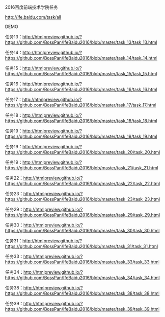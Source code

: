 2016百度前端技术学院任务

http://ife.baidu.com/task/all

DEMO

任务13：http://htmlpreview.github.io/?https://github.com/BossPan/IfeBaidu2016/blob/master/task_13/task_13.html

任务14：http://htmlpreview.github.io/?https://github.com/BossPan/IfeBaidu2016/blob/master/task_14/task_14.html

任务15：http://htmlpreview.github.io/?https://github.com/BossPan/IfeBaidu2016/blob/master/task_15/task_15.html

任务16：http://htmlpreview.github.io/?https://github.com/BossPan/IfeBaidu2016/blob/master/task_16/task_16.html

任务17：http://htmlpreview.github.io/?https://github.com/BossPan/IfeBaidu2016/blob/master/task_17/task_17.html

任务18：http://htmlpreview.github.io/?https://github.com/BossPan/IfeBaidu2016/blob/master/task_18/task_18.html

任务19：http://htmlpreview.github.io/?https://github.com/BossPan/IfeBaidu2016/blob/master/task_19/task_19.html

任务19：http://htmlpreview.github.io/?https://github.com/BossPan/IfeBaidu2016/blob/master/task_20/task_20.html

任务19：http://htmlpreview.github.io/?https://github.com/BossPan/IfeBaidu2016/blob/master/task_21/task_21.html

任务22：http://htmlpreview.github.io/?https://github.com/BossPan/IfeBaidu2016/blob/master/task_22/task_22.html

任务23：http://htmlpreview.github.io/?https://github.com/BossPan/IfeBaidu2016/blob/master/task_23/task_23.html

任务29：http://htmlpreview.github.io/?https://github.com/BossPan/IfeBaidu2016/blob/master/task_29/task_29.html

任务30：http://htmlpreview.github.io/?https://github.com/BossPan/IfeBaidu2016/blob/master/task_30/task_30.html

任务31：http://htmlpreview.github.io/?https://github.com/BossPan/IfeBaidu2016/blob/master/task_31/task_31.html

任务33：http://htmlpreview.github.io/?https://github.com/BossPan/IfeBaidu2016/blob/master/task_33/task_33.html

任务34：http://htmlpreview.github.io/?https://github.com/BossPan/IfeBaidu2016/blob/master/task_34/task_34.html

任务38：http://htmlpreview.github.io/?https://github.com/BossPan/IfeBaidu2016/blob/master/task_38/task_38.html

任务39：http://htmlpreview.github.io/?https://github.com/BossPan/IfeBaidu2016/blob/master/task_39/task_39.html
